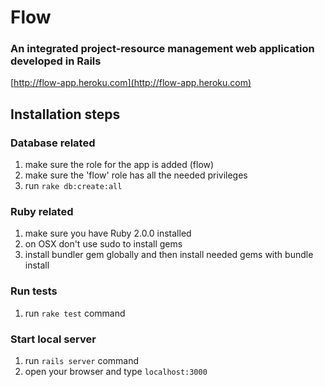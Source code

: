 # Flow

### An integrated project-resource management web application developed in Rails

[http://flow-app.heroku.com](http://flow-app.heroku.com)

## Installation steps

### Database related

1. make sure the role for the app is added (flow)
2. make sure the 'flow' role has all the needed privileges
3. run `rake db:create:all`

### Ruby related

1. make sure you have Ruby 2.0.0 installed
2. on OSX don't use sudo to install gems
3. install bundler gem globally and then install needed gems with bundle install

### Run tests

1. run `rake test` command

### Start local server

1. run `rails server` command
2. open your browser and type `localhost:3000`